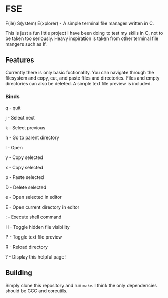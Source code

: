 # FSE

F(ile) S(ystem) E(xplorer) - A simple terminal file manager written in C.

This is just a fun little project I have been doing to test my skills in C, not to be taken too seriously. Heavy inspiration is taken from other terminal file mangers such as lf.

## Features

Currently there is only basic fuctionality. You can navigate through the filesystem and copy, cut, and paste files and directories. Files and empty directories can also be deleted. A simple text file preview is included.

### Binds

q	- quit

j	- Select next

k	- Select previous

h	- Go to parent directory

l	- Open

y	- Copy selected

x	- Copy selected

p	- Paste selected

D	- Delete selected

e	- Open selected in editor

E	- Open current directory in editor

:	- Execute shell command

H	- Toggle hidden file visibility

P	- Toggle text file preview

R	- Reload directory

?	- Display this helpful page!

## Building

Simply clone this repository and run `make`. I think the only dependencies should be GCC and coreutils.
